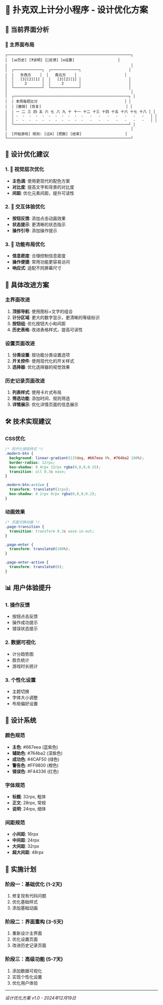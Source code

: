 # 🎨 扑克双上计分小程序 - 设计优化方案

## 📱 当前界面分析

### 🎯 主界面布局
```
┌─────────────────────────────────────────────────────────┐
│  [📊历史] [❓说明] [💬反馈] [⚙️设置]                    │
│                                                         │
│  ┌─────────────┐  ┌─────────────┐                      │
│  │   东西方    │  │   南北方    │                      │
│  │   [3][2][1] │  │   [3][2][1] │                      │
│  │     2       │  │     2       │                      │
│  └─────────────┘  └─────────────┘                      │
│                                                         │
│  ┌─────────────────────────────────────────────────────┐ │
│  │ 本局每把比分                                        │ │
│  │ [撤销] [恢复]                                       │ │
│  │ 一 二 三 四 五 六 七 八 九 十 十一 十二 十三 十四 十五 十六 十七 十八 │ │
│  │ -  -  -  -  -  -  -  -  -  -  -   -   -   -   -   -   -   -   │ │
│  │ -  -  -  -  -  -  -  -  -  -  -   -   -   -   -   -   -   -   │ │
│  └─────────────────────────────────────────────────────┘ │
│                                                         │
│  [开始游戏] 规则: [过A] [把数] [结束]                    │
└─────────────────────────────────────────────────────────┘
```

## 🚀 设计优化建议

### 1. 🎨 视觉层次优化
- **主色调**: 使用更现代的配色方案
- **对比度**: 提高文字和背景的对比度
- **间距**: 优化元素间距，提升可读性

### 2. 📱 交互体验优化
- **按钮反馈**: 添加点击动画效果
- **状态提示**: 更清晰的状态指示
- **操作引导**: 添加操作提示

### 3. 🔧 功能布局优化
- **信息密度**: 合理控制信息密度
- **操作便捷**: 常用功能更容易访问
- **响应式**: 适配不同屏幕尺寸

## 🎯 具体改进方案

### 主界面改进
1. **顶部导航**: 使用图标+文字的组合
2. **计分区域**: 更大的数字显示，更清晰的等级标识
3. **按钮组**: 优化按钮大小和间距
4. **历史表格**: 改进表格样式，提高可读性

### 设置页面改进
1. **分类设置**: 按功能分类设置选项
2. **开关控件**: 使用现代化的开关样式
3. **选择器**: 优化选择器的视觉效果

### 历史记录页面改进
1. **列表样式**: 使用卡片式布局
2. **筛选功能**: 添加时间、规则筛选
3. **详情展示**: 优化详情页面的信息展示

## 🛠️ 技术实现建议

### CSS优化
```css
/* 现代化按钮样式 */
.modern-btn {
  background: linear-gradient(135deg, #667eea 0%, #764ba2 100%);
  border-radius: 12rpx;
  box-shadow: 0 4rpx 12rpx rgba(0,0,0,0.15);
  transition: all 0.3s ease;
}

.modern-btn:active {
  transform: translateY(2rpx);
  box-shadow: 0 2rpx 8rpx rgba(0,0,0,0.2);
}
```

### 动画效果
```css
/* 页面切换动画 */
.page-transition {
  transition: transform 0.3s ease-in-out;
}

.page-enter {
  transform: translateX(100%);
}

.page-enter-active {
  transform: translateX(0);
}
```

## 📊 用户体验提升

### 1. 操作反馈
- 按钮点击反馈
- 操作成功提示
- 错误状态提示

### 2. 数据可视化
- 计分趋势图
- 胜负统计
- 游戏时长统计

### 3. 个性化设置
- 主题切换
- 字体大小调整
- 布局偏好设置

## 🎨 设计系统

### 颜色规范
- **主色**: #667eea (蓝紫色)
- **辅助色**: #764ba2 (深紫色)
- **成功色**: #4CAF50 (绿色)
- **警告色**: #FF9800 (橙色)
- **错误色**: #F44336 (红色)

### 字体规范
- **标题**: 32rpx, 粗体
- **正文**: 28rpx, 常规
- **说明**: 24rpx, 细体

### 间距规范
- **小间距**: 16rpx
- **中间距**: 24rpx
- **大间距**: 32rpx
- **超大间距**: 48rpx

## 🚀 实施计划

### 阶段一：基础优化 (1-2天)
1. 修复现有代码问题
2. 优化基础样式
3. 添加基础动画

### 阶段二：界面重构 (3-5天)
1. 重新设计主界面
2. 优化设置页面
3. 改进历史记录页面

### 阶段三：高级功能 (5-7天)
1. 添加数据可视化
2. 实现个性化设置
3. 优化用户体验

---

*设计优化方案 v1.0 - 2024年12月19日*


